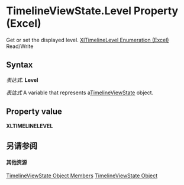 
# TimelineViewState.Level Property (Excel)

Get or set the displayed level. [XlTimelineLevel Enumeration (Excel)](beb18b49-fd93-c037-4b09-3453569e945c.md) Read/Write


## Syntax

 _表达式_. **Level**

 _表达式_ A variable that represents a[TimelineViewState](65889a9f-0288-063a-c1b5-452b18df1479.md) object.


## Property value

 **XLTIMELINELEVEL**


## 另请参阅


#### 其他资源


[TimelineViewState Object Members](http://msdn.microsoft.com/library/9b780573-b467-94e8-122f-ca004522e7c4%28Office.15%29.aspx)
[TimelineViewState Object](65889a9f-0288-063a-c1b5-452b18df1479.md)